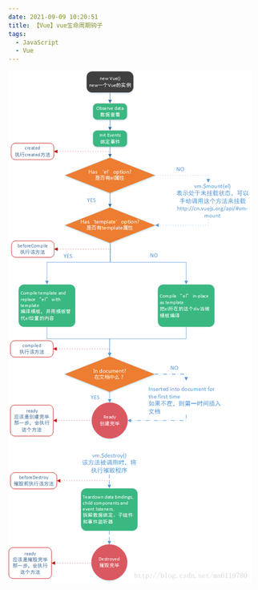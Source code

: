 ```yaml
---
date: 2021-09-09 10:20:51
title: 【Vue】vue生命周期钩子
tags:
  - JavaScript
  - Vue
---
```


![vue生命周期钩子](/images/vue生命周期钩子.png)
